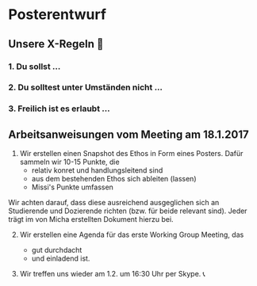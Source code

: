 # Posterentwurf

## Unsere X-Regeln :pray:

### 1. Du sollst ...

### 2. Du solltest unter Umständen nicht ...

### 3. Freilich ist es erlaubt ...

## Arbeitsanweisungen vom Meeting am 18.1.2017

1. Wir erstellen einen Snapshot des Ethos in Form eines Posters. 
Dafür sammeln wir 10-15 Punkte, die 
   - relativ konret und handlungsleitend sind
   - aus dem bestehenden Ethos sich ableiten (lassen)
   - Missi's Punkte umfassen
  
Wir achten darauf, dass diese ausreichend ausgeglichen sich an Studierende und Dozierende richten (bzw. für beide relevant sind). 
Jeder trägt im von Micha erstellten Dokument hierzu bei. 

2. Wir erstellen eine Agenda für das erste Working Group Meeting, das
   - gut durchdacht
   - und einladend ist. 

3. Wir treffen uns wieder am 1.2. um 16:30 Uhr per Skype.  :telephone_receiver:
